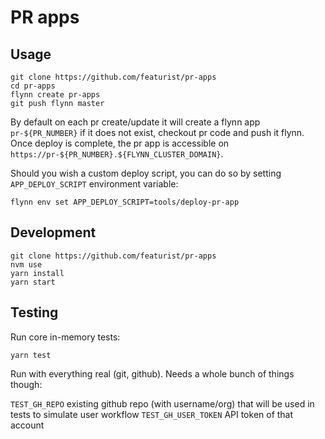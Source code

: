 # PR apps

## Usage

```
git clone https://github.com/featurist/pr-apps
cd pr-apps
flynn create pr-apps
git push flynn master
```

By default on each pr create/update it will create a flynn app `pr-${PR_NUMBER}` if it does not exist, checkout pr code and push it flynn.
Once deploy is complete, the pr app is accessible on `https://pr-${PR_NUMBER}.${FLYNN_CLUSTER_DOMAIN}`.

Should you wish a custom deploy script, you can do so by setting `APP_DEPLOY_SCRIPT` environment variable:

```
flynn env set APP_DEPLOY_SCRIPT=tools/deploy-pr-app
```

## Development

```
git clone https://github.com/featurist/pr-apps
nvm use
yarn install
yarn start
```

## Testing

Run core in-memory tests:

```
yarn test
```

Run with everything real (git, github). Needs a whole bunch of things though:

`TEST_GH_REPO` existing github repo (with username/org) that will be used in tests to simulate user workflow
`TEST_GH_USER_TOKEN` API token of that account

